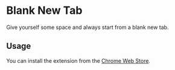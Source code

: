 # Blank New Tab

Give yourself some space and always start from a blank new tab.

## Usage

You can install the extension from the [Chrome Web Store](https://chrome.google.com/webstore/detail/blank-new-tab/omnfnfbhiifgbconimenllmjfnhdbdlj).
